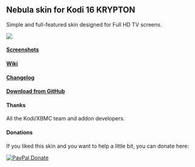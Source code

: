 ## Nebula skin for Kodi 16 KRYPTON
Simple and full-featured skin designed for Full HD TV screens.

![](http://i.imgur.com/UVLYuNY.jpg)

#### [Screenshots](https://github.com/Tgxcorporation/skin.nebula/wiki/Screenshots)

#### [Wiki](https://github.com/Tgxcorporation/skin.nebula/wiki)

#### [Changelog](https://github.com/Tgxcorporation/skin.nebula/blob/master/changelog.txt)

#### [Download from GitHub](https://github.com/Tgxcorporation/skin.nebula/wiki/Install-from-GitHub)

#### Thanks
All the Kodi/XBMC team and addon developers.

#### Donations
If you liked this skin and you want to help a little bit, you can donate here:

[![PayPal Donate](https://www.paypal.com/en_US/i/btn/x-click-but04.gif)](https://www.paypal.com/cgi-bin/webscr?cmd=_donations&business=BQTJSRCZ8GWHY&lc=US&item_name=Skins%20by%20Tgx%20for%20Kodi%20Entertainment%20Center&item_number=Kodi&currency_code=EUR&bn=PP%2dDonationsBF%3abtn_donate_SM%2egif%3aNonHosted)
